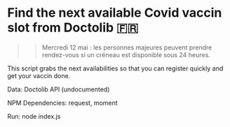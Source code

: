 # Find the next available Covid vaccin slot from Doctolib 🇫🇷

>>Mercredi 12 mai : les personnes majeures peuvent prendre rendez-vous si un créneau est disponible sous 24 heures.

This script grabs the next availabilities so that you can register quickly and get your vaccin done.

Data: Doctolib API (undocumented)

NPM Dependencies: request, moment

Run: node index.js
